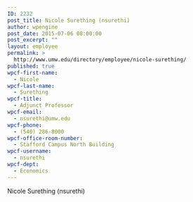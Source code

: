 ```yaml
---
ID: 2232
post_title: Nicole Surething (nsurethi)
author: wpengine
post_date: 2015-07-06 08:00:00
post_excerpt: ""
layout: employee
permalink: >
  http://www.umw.edu/directory/employee/nicole-surething/
published: true
wpcf-first-name:
  - Nicole
wpcf-last-name:
  - Surething
wpcf-title:
  - Adjunct Professor
wpcf-email:
  - nsurethi@umw.edu
wpcf-phone:
  - (540) 286-8000
wpcf-office-room-number:
  - Stafford Campus North Building
wpcf-username:
  - nsurethi
wpcf-dept:
  - Economics
---
```

Nicole Surething (nsurethi)